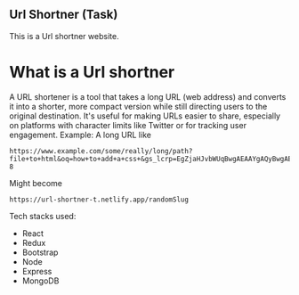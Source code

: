 ## Url Shortner (Task)

This is a Url shortner website.

# What is a Url shortner 
A URL shortener is a tool that takes a long URL (web address) and converts it into a shorter, more compact version while still directing users to the original destination. It's useful for making URLs easier to share, especially on platforms with character limits like Twitter or for tracking user engagement.
Example: A long URL like 

```
https://www.example.com/some/really/long/path?file+to+html&oq=how+to+add+a+css+&gs_lcrp=EgZjaHJvbWUqBwgAEAAYgAQyBwgAEAAYgAQyBggBEEUYOTIHCAIQABiABDIHCAMQABiABDIHCAQQABiABDIHCAUQABiABDIHCAYQABiABDIGCAcQRRg80gEIMzcwMmowajeoAgiwAgE&sourceid=chrome&ie=UTF-8
```

Might become

```
https://url-shortner-t.netlify.app/randomSlug
```

Tech stacks used:
- React
- Redux
- Bootstrap
- Node
- Express
- MongoDB
